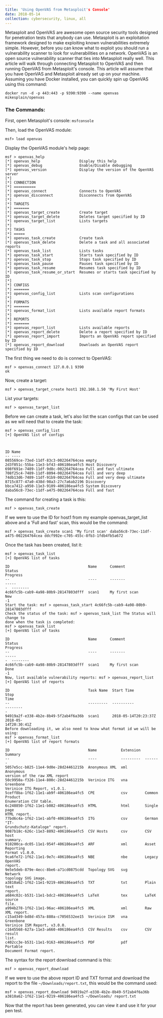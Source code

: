 ```yaml
---
title: 'Using OpenVAS from Metasploit's Console' 
date: 2018-05-14
collection: cybersecurity, linux, all 
--- 
```


Metasploit and OpenVAS are awesome open source security tools designed for penetration tests that anybody can use. Metasploit is an exploitation framework designed to make exploiting known vulnerabilities extremely simple. However, before you can know what to exploit you should run a vulnerability scanner to look for vulnerabilities on a network. OpenVAS is an open source vulnerability scanner that ties into Metasploit really well. 
This article will walk through connecting Metasploit to OpenVAS and then running OpenVAS from Metasploit's console. This article will assume that you have OpenVAS and Metasploit already set up on your machine.
Assuming you have Docker installed, you can quickly spin up OpenVAS using this command: 
```
docker run -d -p 443:443 -p 9390:9390 --name openvas mikesplain/openvas
```
### The Commands:
First, open Metasploit's console: `msfconsole` 

Then, load the OpenVAS module: 
```
msf> load openvas 
```

Display the OpenVAS module's help page: 
```
msf > openvas_help
[*] openvas_help                  Display this help
[*] openvas_debug                 Enable/Disable debugging
[*] openvas_version               Display the version of the OpenVAS server
[*]
[*] CONNECTION
[*] ==========
[*] openvas_connect               Connects to OpenVAS
[*] openvas_disconnect            Disconnects from OpenVAS
[*]
[*] TARGETS
[*] =======
[*] openvas_target_create         Create target
[*] openvas_target_delete         Deletes target specified by ID
[*] openvas_target_list           Lists targets
[*]
[*] TASKS
[*] =====
[*] openvas_task_create           Create task
[*] openvas_task_delete           Delete a task and all associated reports
[*] openvas_task_list             Lists tasks
[*] openvas_task_start            Starts task specified by ID
[*] openvas_task_stop             Stops task specified by ID
[*] openvas_task_pause            Pauses task specified by ID
[*] openvas_task_resume           Resumes task specified by ID
[*] openvas_task_resume_or_start  Resumes or starts task specified by ID
[*]
[*] CONFIGS
[*] =======
[*] openvas_config_list           Lists scan configurations
[*]
[*] FORMATS
[*] =======
[*] openvas_format_list           Lists available report formats
[*]
[*] REPORTS
[*] =======
[*] openvas_report_list           Lists available reports
[*] openvas_report_delete         Delete a report specified by ID
[*] openvas_report_import         Imports an OpenVAS report specified by ID
[*] openvas_report_download       Downloads an OpenVAS report specified by ID
```

The first thing we need to do is connect to OpenVAS: 
```
msf > openvas_connect 127.0.0.1 9390 
ok 
```
Now, create a target: 
```
msf > openvas_target_create host1 192.168.1.50 'My First Host'
```

List your targets: 
```
msf > openvas_target_list
```

Before we can create a task, let's also list the scan configs that can be used as we will need that to create the task: 
```
msf > openvas_config_list
[+] OpenVAS list of configs



ID Name
-- ----
085569ce-73ed-11df-83c3-002264764cea empty
2d3f051c-55ba-11e3-bf43-406186ea4fc5 Host Discovery
698f691e-7489-11df-9d8c-002264764cea Full and fast ultimate
708f25c4-7489-11df-8094-002264764cea Full and very deep
74db13d6-7489-11df-91b9-002264764cea Full and very deep ultimate
8715c877-47a0-438d-98a3-27c7a6ab2196 Discovery
bbca7412-a950-11e3-9109-406186ea4fc5 System Discovery
daba56c8-73ec-11df-a475-002264764cea Full and fast
```

The command for creating a task is this: 
```
msf > openvas_task_create
```     
If we were to use the ID for host1 from my example openvas_target_list above and a 'Full and fast' scan, this would be the command: 
```
msf > openvas_task_create scan1 'My first scan' daba56c8-73ec-11df-a475-002264764cea ddcf992e-c705-455c-8fb3-1fdb4fb5a672 
```
Once the task has been created, list it: 
```
msf > openvas_task_list
[+] OpenVAS list of tasks

ID                                    Name      Comment                 Status
Progress
--                                    ----      -------                 -----
-  --------
4c66fc5b-cab9-4a98-80b9-28147803dfff  scan1     My first scan           New
-1
Start the task: msf > openvas_task_start 4c66fc5b-cab9-4a98-80b9-28147803dfff
Check the status of the task: msf > openvas_task_list The Status will change to
done when the task is completed:
msf > openvas_task_list
[+] OpenVAS list of tasks

ID                                    Name      Comment                 Status
Progress
--                                    ----      -------                 -----
-  --------
4c66fc5b-cab9-4a98-80b9-28147803dfff  scan1     My first scan           Done
-1
Now, list available vulnerability reports: msf > openvas_report_list
[+] OpenVAS list of reports

ID                                    Task Name  Start Time            Stop
Time
--                                    ---------  ----------            --------
-
94919a2f-e338-4b2e-8b49-5f2ab4f6a36b  scan1      2018-05-14T20:23:37Z  2018-05-
14T20:30:41Z
Before downloading it, we also need to know what format id we will be using:
msf > openvas_format_list
[+] OpenVAS list of report formats

ID                                    Name           Extension  Summary
--                                    ----           ---------  -------
5057e5cc-b825-11e4-9d0e-28d24461215b  Anonymous XML  xml        Anonymous
version of the raw XML report
50c9950a-f326-11e4-800c-28d24461215b  Verinice ITG   vna        Greenbone
Verinice ITG Report, v1.0.1.
5ceff8ba-1f62-11e1-ab9f-406186ea4fc5  CPE            csv        Common Product
Enumeration CSV table.
6c248850-1f62-11e1-b082-406186ea4fc5  HTML           html       Single page
HTML report.
77bd6c4a-1f62-11e1-abf0-406186ea4fc5  ITG            csv        German "IT-
Grundschutz-Kataloge" report.
9087b18c-626c-11e3-8892-406186ea4fc5  CSV Hosts      csv        CSV host
summary.
910200ca-dc05-11e1-954f-406186ea4fc5  ARF            xml        Asset Reporting
Format v1.0.0.
9ca6fe72-1f62-11e1-9e7c-406186ea4fc5  NBE            nbe        Legacy OpenVAS
report.
9e5e5deb-879e-4ecc-8be6-a71cd0875cdd  Topology SVG   svg        Network
topology SVG image.
a3810a62-1f62-11e1-9219-406186ea4fc5  TXT            txt        Plain text
report.
a684c02c-b531-11e1-bdc2-406186ea4fc5  LaTeX          tex        LaTeX source
file.
a994b278-1f62-11e1-96ac-406186ea4fc5  XML            xml        Raw XML report.
c15ad349-bd8d-457a-880a-c7056532ee15  Verinice ISM   vna        Greenbone
Verinice ISM Report, v3.0.0.
c1645568-627a-11e3-a660-406186ea4fc5  CSV Results    csv        CSV result
list.
c402cc3e-b531-11e1-9163-406186ea4fc5  PDF            pdf        Portable
Document Format report.
```

The syntax for the report download command is this: 
```
msf > openvas_report_download 
```   

If we were to use the above report ID and TXT format and download the report to the file `~/Downloads/report.txt`, this would be the command used: 
```
msf > openvas_report_download 94919a2f-e338-4b2e-8b49-5f2ab4f6a36b a3810a62-1f62-11e1-9219-406186ea4fc5 ~/Downloads/ report.txt
``` 
Now that the report has been generated, you can view it and use it for your pen test.
